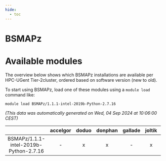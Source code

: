 ```yaml
---
hide:
  - toc
---
```


BSMAPz
======

# Available modules


The overview below shows which BSMAPz installations are available per HPC-UGent Tier-2cluster, ordered based on software version (new to old).

To start using BSMAPz, load one of these modules using a `module load` command like:

```shell
module load BSMAPz/1.1.1-intel-2019b-Python-2.7.16
```

*(This data was automatically generated on Wed, 04 Sep 2024 at 10:06:00 CEST)*  

| |accelgor|doduo|donphan|gallade|joltik|shinx|skitty|
| :---: | :---: | :---: | :---: | :---: | :---: | :---: | :---: |
|BSMAPz/1.1.1-intel-2019b-Python-2.7.16|-|x|x|-|x|-|x|
